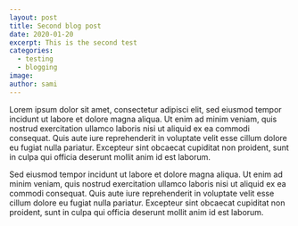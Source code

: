 ```yaml
---
layout: post
title: Second blog post
date: 2020-01-20
excerpt: This is the second test
categories:
  - testing
  - blogging
image:
author: sami
---
```


Lorem ipsum dolor sit amet, consectetur adipisci elit, sed eiusmod tempor
incidunt ut labore et dolore magna aliqua. Ut enim ad minim veniam, quis nostrud
exercitation ullamco laboris nisi ut aliquid ex ea commodi consequat. Quis aute
iure reprehenderit in voluptate velit esse cillum dolore eu fugiat nulla
pariatur. Excepteur sint obcaecat cupiditat non proident, sunt in culpa qui
officia deserunt mollit anim id est laborum.

Sed eiusmod tempor incidunt ut labore et dolore magna aliqua. Ut enim ad minim
veniam, quis nostrud exercitation ullamco laboris nisi ut aliquid ex ea commodi
consequat. Quis aute iure reprehenderit in voluptate velit esse cillum dolore eu
fugiat nulla pariatur. Excepteur sint obcaecat cupiditat non proident, sunt in
culpa qui officia deserunt mollit anim id est laborum.
